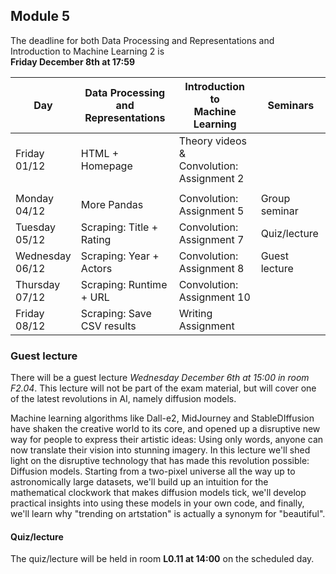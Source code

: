 
## Module 5

The deadline for both Data Processing and Representations and Introduction to Machine Learning 2 is<br>**Friday December 8th at 17:59**

| Day                | Data Processing<br>and Representations | Introduction to<br>Machine Learning | Seminars          |
| ------------------ | ---------------------------- | ----------------------------------- | --------------------------- |
| Friday<br>01/12    | HTML + Homepage              | Theory videos &<br>Convolution: Assignment 2 |                    |
|                    |                              |                                              |                    |
| Monday<br>04/12    | More Pandas                  | Convolution: Assignment 5           | Group seminar               |
| Tuesday<br>05/12   | Scraping: Title + Rating     | Convolution: Assignment 7           | Quiz/lecture                |
| Wednesday<br>06/12 | Scraping: Year + Actors      | Convolution: Assignment 8           | Guest lecture               |
| Thursday<br>07/12  | Scraping: Runtime + URL      | Convolution: Assignment 10          |                             |
| Friday<br>08/12    | Scraping: Save CSV results   | Writing Assignment                  |                             |


### Guest lecture

There will be a guest lecture *Wednesday December 6th at 15:00 in room F2.04*. This lecture will not be part of the exam material, but will cover one of the latest revolutions in AI, namely diffusion models.

Machine learning algorithms like Dall-e2, MidJourney and StableDIffusion have shaken the creative world to its core, and opened up a disruptive new way for people to express their artistic ideas:
Using only words, anyone can now translate their vision into stunning imagery. In this lecture we'll shed light on the disruptive technology that has made this revolution possible: Diffusion models.
Starting from a two-pixel universe all the way up to astronomically large datasets, we'll build up an intuition for the mathematical clockwork that makes diffusion models tick,
we'll develop practical insights into using these models in your own code, and finally, we'll learn why "trending on artstation" is actually a synonym for "beautiful".

#### Quiz/lecture

The quiz/lecture will be held in room **L0.11 at 14:00** on the scheduled day.

